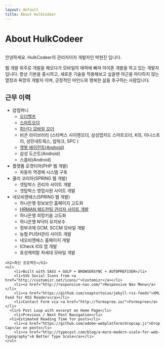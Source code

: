 ```yaml
---
layout: default
title: About HulkCodeer
---
```


<div class="post">
	<h1 class="pageTitle">About HulkCodeer</h1>
	<img src="{{ '/assets/img/hyunjin.jpeg' | prepend: site.baseurl }}" alt="">
	<p class="intro"> 안녕하세요. HulkCodeer의 관리자이자 개발자인 박현진 입니다.</p>
	<p> 웹 개발 위주로 개발을 해오다가 모바일의 매력에 빠져 아이폰 개발을 하고 있는 개발자 입니다.
항상 기본을 중시하고, 새로운 기술을 적용해보고 싶을땐 야근을 마다하지 않는 열정과 욕망의 개발자 이며, 긍정적인 마인드와 행복한 삶을 추구하는 사람입니다.
	</p>
	<h2>근무 이력</h2>
	<ul>
		<li>얍컴퍼니
			<ul>
				<li><a href="https://apps.apple.com/kr/app/id1235994307?l=en">오더헬프</a></li>
				<li><a href="https://apps.apple.com/kr/app/smart-order/id1281381433">스마트오더</a></li>
				<li><a href="https://apps.apple.com/kr/app/himnanda-order-힘난다-모바일-오더/id1455181156">힘난다 모바일 오더</a></li>
				<li>비콘 라이브러리 (스타벅스 사이렌오더, 삼성앱카드 스마트오더, KIS, 이니스프리, 성민네트웍스, 얍워크, SPC )</li>	
				<li><a href="https://play.google.com/store/apps/details?id=com.yap.chatbot.agent&hl=gsw">챗봇 에이전트(Android)</a></li>
				<li>삼성 도슨트(Android)</li>
				<li>스몸비(Android)</li>
			</ul>
		</li>
  		<li>플랫폼 로캣티어(PHP 웹 개발)
			<ul>
				<li>자동차 역경매 시스템 구축</li>
			</ul>
		</li>
  		<li>쿨리 코리아(SPRING 웹 개발)
			<ul>
				<li>셋탑박스 관리자 사이트 개발</li>
				<li>셋탑박스 영업사원 사이트 개발</li>
			</ul>
		</li>
  		<li>네오비엔에스(SPRING 웹 개발)
			<ul>
				<li>하나은행 정보보안 홈페이지 고도화</li>
				<li><a href="https://www.hrman.co.kr/ko/main.do">HRMAN 헤드헌팅 관리자 사이트 개발</a></li>
				<li>하나은행 희망키움 고도화</li>
				<li>하나은행 N닥터 유지보수</li>
				<li>정부과제 GCM, SCCM 모바일 개발</li>
				<li>농협 PUSH관리 사이트 개발</li>
				<li><a href="http://www.neobns.com/jsp/partner.jsp"></a>네오비엔에스 홈페이지 개발</li>
				<li>ICheck IOS 앱 개발</li>
				<li>효성캐피탈 차세대 모바일 개발</li>
			</ul>
		</li>
  	</ul>
	
	<h2>최신 프로젝트</h2>
	<ul>
		<li>Built with SASS + GULP + BROWSERSYNC + AUTOPREFIXER</li>
  		<li>SVG Social Icons from <a href="http://customizr.net/icons/">Customizr</a></li>
  		<li><a href="http://responsive-nav.com/">Responsive Nav Menu</a></li>
  		<li><a href="https://github.com/snaptortoise/jekyll-rss-feeds">XML Feed for RSS Readers</a></li>
  		<li>Contact Form via <a href="http://formspree.io/">Formspree</a></li>
      <li>5 Post Loop with excerpt on Home Page</li>
  		<li>Previous / Next Post Navigation</li>
      <li>Estimated Reading Time for posts</li>
  		<li><a href="https://github.com/adobe-webplatform/dropcap.js">Drop Cap</a> on posts</li>
  		<li><a href="http://typecast.com/blog/a-more-modern-scale-for-web-typography">A Better Type Scale</a></li>
  	</ul>
</div>
